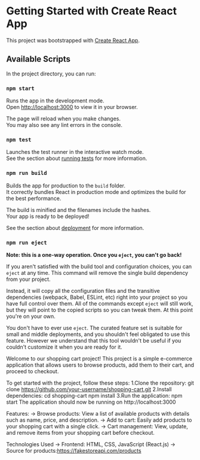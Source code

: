 # Getting Started with Create React App

This project was bootstrapped with [Create React App](https://github.com/facebook/create-react-app).

## Available Scripts

In the project directory, you can run:

### `npm start`

Runs the app in the development mode.\
Open [http://localhost:3000](http://localhost:3000) to view it in your browser.

The page will reload when you make changes.\
You may also see any lint errors in the console.

### `npm test`

Launches the test runner in the interactive watch mode.\
See the section about [running tests](https://facebook.github.io/create-react-app/docs/running-tests) for more information.

### `npm run build`

Builds the app for production to the `build` folder.\
It correctly bundles React in production mode and optimizes the build for the best performance.

The build is minified and the filenames include the hashes.\
Your app is ready to be deployed!

See the section about [deployment](https://facebook.github.io/create-react-app/docs/deployment) for more information.

### `npm run eject`

**Note: this is a one-way operation. Once you `eject`, you can't go back!**

If you aren't satisfied with the build tool and configuration choices, you can `eject` at any time. This command will remove the single build dependency from your project.

Instead, it will copy all the configuration files and the transitive dependencies (webpack, Babel, ESLint, etc) right into your project so you have full control over them. All of the commands except `eject` will still work, but they will point to the copied scripts so you can tweak them. At this point you're on your own.

You don't have to ever use `eject`. The curated feature set is suitable for small and middle deployments, and you shouldn't feel obligated to use this feature. However we understand that this tool wouldn't be useful if you couldn't customize it when you are ready for it.

Welcome to our shopping cart project! This project is a simple e-commerce application that allows users to browse products, add them to their cart, and proceed to checkout.

To get started with the project, follow these steps:
1.Clone the repository:
	git clone https://github.com/your-username/shopping-cart.git
2.Install dependencies:
	cd shopping-cart
	npm install
3.Run the application:
	npm start
The application should now be running on http://localhost:3000

Features:
-> Browse products: View a list of available products with details such as name, price, and description.
-> Add to cart: Easily add products to your shopping cart with a single click.
-> Cart management: View, update, and remove items from your shopping cart before checkout.

Technologies Used
-> Frontend: HTML, CSS, JavaScript (React.js)
-> Source for products:https://fakestoreapi.com/products


